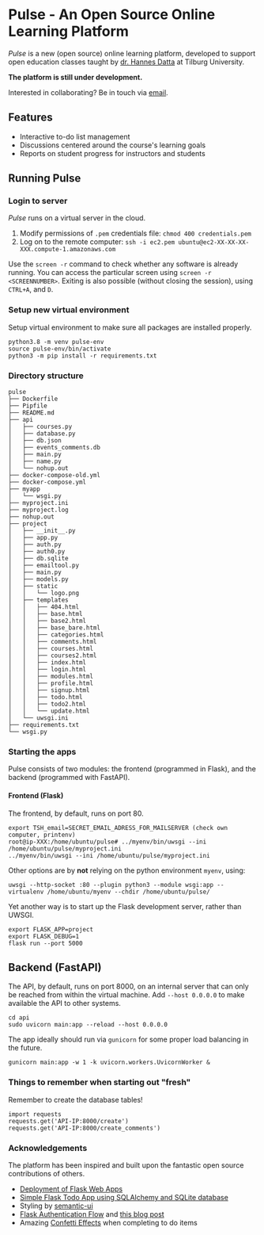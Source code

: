# Pulse - An Open Source Online Learning Platform

*Pulse* is a new (open source) online learning platform, developed to support open education classes taught by [dr. Hannes Datta](https://hannesdatta.com) at Tilburg University.

__The platform is still under development.__

Interested in collaborating? Be in touch via [email](mailto:h.datta@tilburguniversity.edu).

## Features

- Interactive to-do list management
- Discussions centered around the course's learning goals
- Reports on student progress for instructors and students

## Running Pulse

### Login to server

*Pulse* runs on a virtual server in the cloud.

1. Modify permissions of `.pem` credentials file: `chmod 400 credentials.pem`
2. Log on to the remote computer: `ssh -i ec2.pem ubuntu@ec2-XX-XX-XX-XXX.compute-1.amazonaws.com`

Use the `screen -r` command to check whether any software is already running. You can access the particular screen using `screen -r <SCREENNUMBER>`. Exiting is also possible (without closing the session), using `CTRL+A`, and `D`.

### Setup new virtual environment

Setup virtual environment to make sure all packages are installed properly.

```
python3.8 -m venv pulse-env
source pulse-env/bin/activate
python3 -m pip install -r requirements.txt
```

### Directory structure

```
pulse
├── Dockerfile
├── Pipfile
├── README.md
├── api
│   ├── courses.py
│   ├── database.py
│   ├── db.json
│   ├── events_comments.db
│   ├── main.py
│   ├── name.py
│   └── nohup.out
├── docker-compose-old.yml
├── docker-compose.yml
├── myapp
│   └── wsgi.py
├── myproject.ini
├── myproject.log
├── nohup.out
├── project
│   ├── __init__.py
│   ├── app.py
│   ├── auth.py
│   ├── auth0.py
│   ├── db.sqlite
│   ├── emailtool.py
│   ├── main.py
│   ├── models.py
│   ├── static
│   │   └── logo.png
│   ├── templates
│   │   ├── 404.html
│   │   ├── base.html
│   │   ├── base2.html
│   │   ├── base_bare.html
│   │   ├── categories.html
│   │   ├── comments.html
│   │   ├── courses.html
│   │   ├── courses2.html
│   │   ├── index.html
│   │   ├── login.html
│   │   ├── modules.html
│   │   ├── profile.html
│   │   ├── signup.html
│   │   ├── todo.html
│   │   ├── todo2.html
│   │   └── update.html
│   └── uwsgi.ini
├── requirements.txt
└── wsgi.py
```

### Starting the apps

Pulse consists of two modules: the frontend (programmed in Flask), and the backend (programmed with FastAPI).

#### Frontend (Flask)

The frontend, by default, runs on port 80.

```
export TSH_email=SECRET_EMAIL_ADRESS_FOR_MAILSERVER (check own computer, printenv)
root@ip-XXX:/home/ubuntu/pulse# ../myenv/bin/uwsgi --ini /home/ubuntu/pulse/myproject.ini
../myenv/bin/uwsgi --ini /home/ubuntu/pulse/myproject.ini
```

Other options are by __not__ relying on the python environment `myenv`, using:

```
uwsgi --http-socket :80 --plugin python3 --module wsgi:app --virtualenv /home/ubuntu/myenv --chdir /home/ubuntu/pulse/
```

Yet another way is to start up the Flask development server, rather than UWSGI.

```
export FLASK_APP=project
export FLASK_DEBUG=1
flask run --port 5000
```

## Backend (FastAPI)

The API, by default, runs on port 8000, on an internal server that can only be reached from within the virtual machine. Add `--host 0.0.0.0` to make available the API to other systems.


```
cd api
sudo uvicorn main:app --reload --host 0.0.0.0
```

The app ideally should run via `gunicorn` for some proper load balancing in the future.

```
gunicorn main:app -w 1 -k uvicorn.workers.UvicornWorker &
```


### Things to remember when starting out "fresh"

Remember to create the database tables!

```
import requests
requests.get('API-IP:8000/create')
requests.get('API-IP:8000/create_comments')
```


### Acknowledgements

The platform has been inspired and built upon the fantastic open source contributions of others.

- [Deployment of Flask Web Apps](https://www.digitalocean.com/community/tutorials/how-to-serve-flask-applications-with-uswgi-and-nginx-on-ubuntu-18-04)
- [Simple Flask Todo App using SQLAlchemy and SQLite database](https://github.com/python-engineer/flask-todo)
- Styling by [semantic-ui](https://semantic-ui.com/)
- [Flask Authentication Flow](https://github.com/do-community/flask_auth_scotch) and [this blog post](https://www.digitalocean.com/community/tutorials/how-to-add-authentication-to-your-app-with-flask-login)
- Amazing [Confetti Effects](https://github.com/catdad/canvas-confetti) when completing to do items
